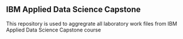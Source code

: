 ## IBM Applied Data Science Capstone

This repository is used to aggregrate all laboratory work files from IBM Applied Data Science Capstone course
